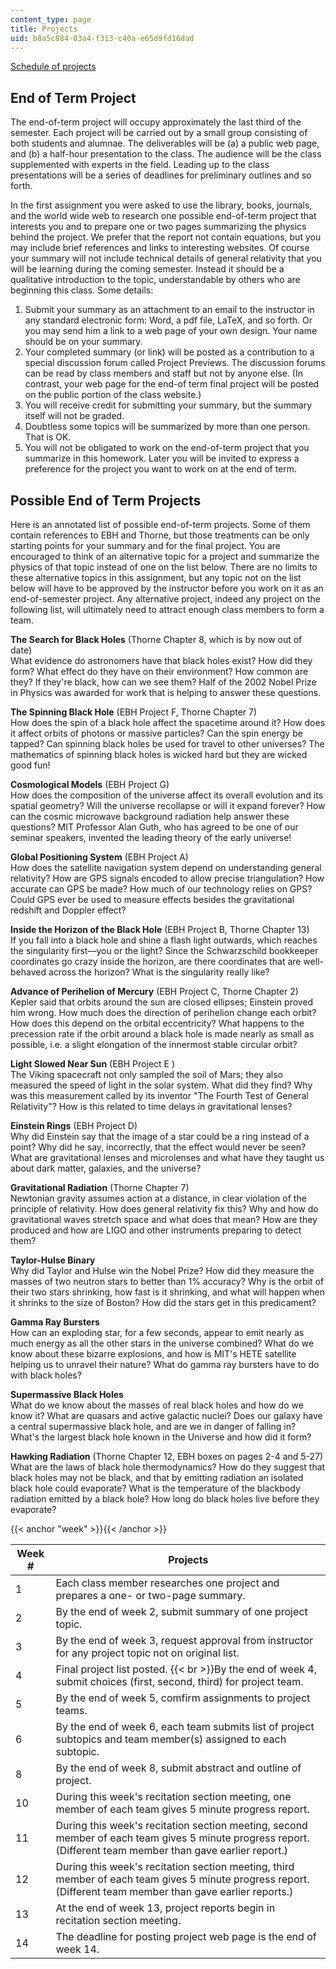 ```yaml
---
content_type: page
title: Projects
uid: b8a5c884-03a4-f313-c40a-e65d9fd16dad
---
```


[Schedule of projects](#week)

End of Term Project
-------------------

The end-of-term project will occupy approximately the last third of the semester. Each project will be carried out by a small group consisting of both students and alumnae. The deliverables will be (a) a public web page, and (b) a half-hour presentation to the class. The audience will be the class supplemented with experts in the field. Leading up to the class presentations will be a series of deadlines for preliminary outlines and so forth.

In the first assignment you were asked to use the library, books, journals, and the world wide web to research one possible end-of-term project that interests you and to prepare one or two pages summarizing the physics behind the project. We prefer that the report not contain equations, but you may include brief references and links to interesting websites. Of course your summary will not include technical details of general relativity that you will be learning during the coming semester. Instead it should be a qualitative introduction to the topic, understandable by others who are beginning this class. Some details:

1.  Submit your summary as an attachment to an email to the instructor in any standard electronic form: Word, a pdf file, LaTeX, and so forth. Or you may send him a link to a web page of your own design. Your name should be on your summary.
2.  Your completed summary (or link) will be posted as a contribution to a special discussion forum called Project Previews. The discussion forums can be read by class members and staff but not by anyone else. (In contrast, your web page for the end-of term final project will be posted on the public portion of the class website.)
3.  You will receive credit for submitting your summary, but the summary itself will not be graded.
4.  Doubtless some topics will be summarized by more than one person. That is OK.
5.  You will not be obligated to work on the end-of-term project that you summarize in this homework. Later you will be invited to express a preference for the project you want to work on at the end of term.

Possible End of Term Projects
-----------------------------

Here is an annotated list of possible end-of-term projects. Some of them contain references to EBH and Thorne, but those treatments can be only starting points for your summary and for the final project. You are encouraged to think of an alternative topic for a project and summarize the physics of that topic instead of one on the list below. There are no limits to these alternative topics in this assignment, but any topic not on the list below will have to be approved by the instructor before you work on it as an end-of-semester project. Any alternative project, indeed any project on the following list, will ultimately need to attract enough class members to form a team.

**The Search for Black Holes** (Thorne Chapter 8, which is by now out of date)  
What evidence do astronomers have that black holes exist? How did they form? What effect do they have on their environment? How common are they? If they're black, how can we see them? Half of the 2002 Nobel Prize in Physics was awarded for work that is helping to answer these questions.

**The Spinning Black Hole** (EBH Project F, Thorne Chapter 7)  
How does the spin of a black hole affect the spacetime around it? How does it affect orbits of photons or massive particles? Can the spin energy be tapped? Can spinning black holes be used for travel to other universes? The mathematics of spinning black holes is wicked hard but they are wicked good fun!

**Cosmological Models** (EBH Project G)  
How does the composition of the universe affect its overall evolution and its spatial geometry? Will the universe recollapse or will it expand forever? How can the cosmic microwave background radiation help answer these questions? MIT Professor Alan Guth, who has agreed to be one of our seminar speakers, invented the leading theory of the early universe!

**Global Positioning System** (EBH Project A)  
How does the satellite navigation system depend on understanding general relativity? How are GPS signals encoded to allow precise triangulation? How accurate can GPS be made? How much of our technology relies on GPS? Could GPS ever be used to measure effects besides the gravitational redshift and Doppler effect?

**Inside the Horizon of the Black Hole** (EBH Project B, Thorne Chapter 13)  
If you fall into a black hole and shine a flash light outwards, which reaches the singularity first—you or the light? Since the Schwarzschild bookkeeper coordinates go crazy inside the horizon, are there coordinates that are well-behaved across the horizon? What is the singularity really like?

**Advance of Perihelion of Mercury** (EBH Project C, Thorne Chapter 2)  
Kepler said that orbits around the sun are closed ellipses; Einstein proved him wrong. How much does the direction of perihelion change each orbit? How does this depend on the orbital eccentricity? What happens to the precession rate if the orbit around a black hole is made nearly as small as possible, i.e. a slight elongation of the innermost stable circular orbit?

**Light Slowed Near Sun** (EBH Project E )  
The Viking spacecraft not only sampled the soil of Mars; they also measured the speed of light in the solar system. What did they find? Why was this measurement called by its inventor "The Fourth Test of General Relativity"? How is this related to time delays in gravitational lenses?

**Einstein Rings** (EBH Project D)  
Why did Einstein say that the image of a star could be a ring instead of a point? Why did he say, incorrectly, that the effect would never be seen? What are gravitational lenses and microlenses and what have they taught us about dark matter, galaxies, and the universe?

**Gravitational Radiation** (Thorne Chapter 7)  
Newtonian gravity assumes action at a distance, in clear violation of the principle of relativity. How does general relativity fix this? Why and how do gravitational waves stretch space and what does that mean? How are they produced and how are LIGO and other instruments preparing to detect them?

**Taylor-Hulse Binary**  
Why did Taylor and Hulse win the Nobel Prize? How did they measure the masses of two neutron stars to better than 1% accuracy? Why is the orbit of their two stars shrinking, how fast is it shrinking, and what will happen when it shrinks to the size of Boston? How did the stars get in this predicament?

**Gamma Ray Bursters**  
How can an exploding star, for a few seconds, appear to emit nearly as much energy as all the other stars in the universe combined? What do we know about these bizarre explosions, and how is MIT's HETE satellite helping us to unravel their nature? What do gamma ray bursters have to do with black holes?

**Supermassive Black Holes**  
What do we know about the masses of real black holes and how do we know it? What are quasars and active galactic nuclei? Does our galaxy have a central supermassive black hole, and are we in danger of falling in? What's the largest black hole known in the Universe and how did it form?

**Hawking Radiation** (Thorne Chapter 12, EBH boxes on pages 2-4 and 5-27)  
What are the laws of black hole thermodynamics? How do they suggest that black holes may not be black, and that by emitting radiation an isolated black hole could evaporate? What is the temperature of the blackbody radiation emitted by a black hole? How long do black holes live before they evaporate?

{{< anchor "week" >}}{{< /anchor >}}

| Week # | Projects |
| --- | --- |
| 1 | Each class member researches one project and prepares a one- or two-page summary. |
| 2 | By the end of week 2, submit summary of one project topic. |
| 3 | By the end of week 3, request approval from instructor for any project topic not on original list. |
| 4 | Final project list posted.  {{< br >}}By the end of week 4, submit choices (first, second, third) for project team. |
| 5 | By the end of week 5, comfirm assignments to project teams. |
| 6 | By the end of week 6, each team submits list of project subtopics and team member(s) assigned to each subtopic. |
| 8 | By the end of week 8, submit abstract and outline of project. |
| 10 | During this week's recitation section meeting, one member of each team gives 5 minute progress report. |
| 11 | During this week's recitation section meeting, second member of each team gives 5 minute progress report. (Different team member than gave earlier report.) |
| 12 | During this week's recitation section meeting, third member of each team gives 5 minute progress report. (Different team member than gave earlier reports.) |
| 13 | At the end of week 13, project reports begin in recitation section meeting. |
| 14 | The deadline for posting project web page is the end of week 14.